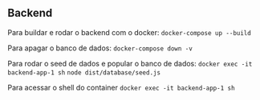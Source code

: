 ## Backend
Para buildar e rodar o backend com o docker:
`docker-compose up --build`

Para apagar o banco de dados:
`docker-compose down -v`

Para rodar o seed de dados e popular o banco de dados:
`docker exec -it backend-app-1 sh`
`node dist/database/seed.js`

Para acessar o shell do container
`docker exec -it backend-app-1 sh`

